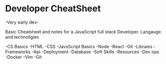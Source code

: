 # Developer CheatSheet


-Very early dev-

Basic Cheatsheet and notes for a JavaScript full stack Developer.
Langauge and technoligies 

-CS Basics
-HTML
-CSS
-JavsScript Basics
-Node
-React
-Git
-Libraies
-Frameworks
-Api
-Deployment
-Database
-Soft Skills
-Resources
-Dev ops
    -Docker
    -Vim
    -Git


